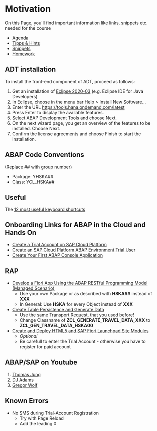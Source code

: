 # Motivation

On this Page, you'll find important information like links, snippets etc. needed for the course

* [Agenda](agenda.md)
* [Tipps & Hints](hints.md)
* [Snippets](snippets.md)
* [Homework](homework.md)

## ADT installation

To install the front-end component of ADT, proceed as follows:

1. Get an installation of [Eclipse 2020-03](https://www.eclipse.org/downloads/packages/release/2020-03/r) (e.g. Eclipse IDE for Java Developers)
2. In Eclipse, choose in the menu bar Help > Install New Software...
3. Enter the URL <https://tools.hana.ondemand.com/latest>
4. Press Enter to display the available features.
5. Select ABAP Development Tools and choose Next.
6. On the next wizard page, you get an overview of the features to be installed. Choose Next.
7. Confirm the license agreements and choose Finish to start the installation.
<!-- Quelle: https://tools.hana.ondemand.com/#abap -->

## ABAP Code Conventions

(Replace ## with group number)

* Package: YHSKA##
* Class: YCL_HSKA##

## Useful

The [12 most useful keyboard shortcuts](ABAP_Shortcuts.md)

## Onboarding Links for ABAP in the Cloud and Hands On

* [Create a Trial Account on SAP Cloud Platform](https://developers.sap.com/tutorials/hcp-create-trial-account.html)
* [Create an SAP Cloud Platform ABAP Environment Trial User](https://developers.sap.com/tutorials/abap-environment-trial-onboarding.html)
* [Create Your First ABAP Console Application](https://developers.sap.com/tutorials/abap-environment-console-application.html)

## RAP

* [Develop a Fiori App Using the ABAP RESTful Programming Model (Managed Scenario)](https://developers.sap.com/group.abap-env-restful-managed.html)
  * Use your own Package or as described with **HSKA##** instead of **XXX**
  * In General: Use **HSKA** for every Object instead of **XXX**
* [Create Table Persistence and Generate Data](https://developers.sap.com/tutorials/abap-environment-persistence.html)
  * Use the same Transport Request, that you used before!
  * Change Classname of **ZCL_GENERATE_TRAVEL_DATA_XXX** to **ZCL_GEN_TRAVEL_DATA_HSKA00**
* [Create and Deploy HTML5 and SAP Fiori Launchpad Site Modules](https://developers.sap.com/tutorials/abap-environment-deploy-cf-production.html)
  * *Optional*
  * Be carefull to enter the Trial Account - otherwise you have to register for paid account

## ABAP/SAP on Youtube

1. [Thomas Jung](https://www.youtube.com/user/ThomasJung1)
2. [DJ Adams](https://www.youtube.com/user/qmacro99)
3. [Gregor Wolf](https://www.youtube.com/user/lupomania)

## Known Errors

* No SMS during Trial-Account Registration
  * Try with Page Reload
  * Add the leading 0
